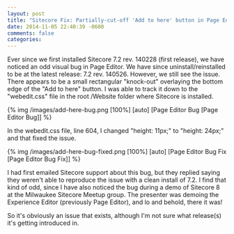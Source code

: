 ```yaml
---
layout: post
title: "Sitecore Fix: Partially-cut-off 'Add to here' button in Page Editor"
date: 2014-11-05 22:40:39 -0600
comments: false
categories: 
---
```


Ever since we first installed Sitecore 7.2 rev. 140228 (first release), we have noticed an odd visual bug in Page Editor.  We have since uninstall/reinstalled to be at the latest release: 7.2 rev. 140526.  However, we still see the issue. There appears to be a small rectangular "knock-out" overlaying the bottom edge of the "Add to here" button.  I was able to track it down to the "webedit.css" file in the root /Website folder where Sitecore is installed.

{% img /images/add-here-bug.png [100%] [auto] [Page Editor Bug [Page Editor Bug]] %}

In the webedit.css file, line 604, I changed "height: 11px;" to "height: 24px;" and that fixed the issue.

{% img /images/add-here-bug-fixed.png [100%] [auto] [Page Editor Bug Fix [Page Editor Bug Fix]] %}

I had first emailed Sitecore support about this bug, but they replied saying they weren't able to reproduce the issue with a clean install of 7.2. I find that kind of odd, since I have also noticed the bug during a demo of Sitecore 8 at the Milwaukee Sitecore Meetup group. The presenter was demoing the Experience Editor (previously Page Editor), and lo and behold, there it was!

So it's obviously an issue that exists, although I'm not sure what release(s) it's getting introduced in.